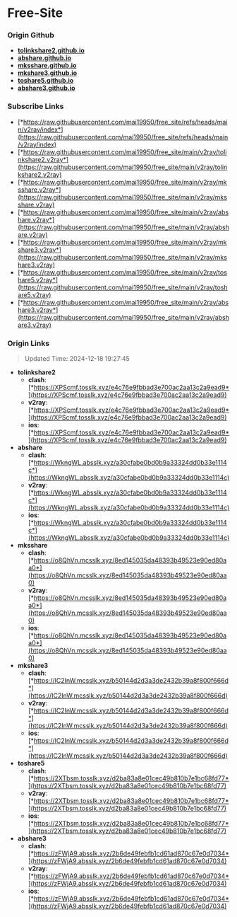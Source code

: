 # Free-Site

### Origin Github

- [**tolinkshare2.github.io**](https://github.com/tolinkshare2/tolinkshare2.github.io)
- [**abshare.github.io**](https://github.com/abshare/abshare.github.io)
- [**mksshare.github.io**](https://github.com/mksshare/mksshare.github.io)
- [**mkshare3.github.io**](https://github.com/mkshare3/mkshare3.github.io)
- [**toshare5.github.io**](https://github.com/toshare5/toshare5.github.io)
- [**abshare3.github.io**](https://github.com/abshare3/abshare3.github.io)

### Subscribe Links

- [*https://raw.githubusercontent.com/mai19950/free_site/refs/heads/main/v2ray/index*](https://raw.githubusercontent.com/mai19950/free_site/refs/heads/main/v2ray/index)
- [*https://raw.githubusercontent.com/mai19950/free_site/main/v2ray/tolinkshare2.v2ray*](https://raw.githubusercontent.com/mai19950/free_site/main/v2ray/tolinkshare2.v2ray)
- [*https://raw.githubusercontent.com/mai19950/free_site/main/v2ray/mksshare.v2ray*](https://raw.githubusercontent.com/mai19950/free_site/main/v2ray/mksshare.v2ray)
- [*https://raw.githubusercontent.com/mai19950/free_site/main/v2ray/abshare.v2ray*](https://raw.githubusercontent.com/mai19950/free_site/main/v2ray/abshare.v2ray)
- [*https://raw.githubusercontent.com/mai19950/free_site/main/v2ray/mkshare3.v2ray*](https://raw.githubusercontent.com/mai19950/free_site/main/v2ray/mkshare3.v2ray)
- [*https://raw.githubusercontent.com/mai19950/free_site/main/v2ray/toshare5.v2ray*](https://raw.githubusercontent.com/mai19950/free_site/main/v2ray/toshare5.v2ray)
- [*https://raw.githubusercontent.com/mai19950/free_site/main/v2ray/abshare3.v2ray*](https://raw.githubusercontent.com/mai19950/free_site/main/v2ray/abshare3.v2ray)

### Origin Links

> Updated Time: 2024-12-18 19:27:45

- **tolinkshare2**
  - **clash**: [*https://XPScmf.tosslk.xyz/e4c76e9fbbad3e700ac2aa13c2a9ead9*](https://XPScmf.tosslk.xyz/e4c76e9fbbad3e700ac2aa13c2a9ead9)
  - **v2ray**: [*https://XPScmf.tosslk.xyz/e4c76e9fbbad3e700ac2aa13c2a9ead9*](https://XPScmf.tosslk.xyz/e4c76e9fbbad3e700ac2aa13c2a9ead9)
  - **ios**: [*https://XPScmf.tosslk.xyz/e4c76e9fbbad3e700ac2aa13c2a9ead9*](https://XPScmf.tosslk.xyz/e4c76e9fbbad3e700ac2aa13c2a9ead9)
- **abshare**
  - **clash**: [*https://WkngWL.absslk.xyz/a30cfabe0bd0b9a33324dd0b33e1114c*](https://WkngWL.absslk.xyz/a30cfabe0bd0b9a33324dd0b33e1114c)
  - **v2ray**: [*https://WkngWL.absslk.xyz/a30cfabe0bd0b9a33324dd0b33e1114c*](https://WkngWL.absslk.xyz/a30cfabe0bd0b9a33324dd0b33e1114c)
  - **ios**: [*https://WkngWL.absslk.xyz/a30cfabe0bd0b9a33324dd0b33e1114c*](https://WkngWL.absslk.xyz/a30cfabe0bd0b9a33324dd0b33e1114c)
- **mksshare**
  - **clash**: [*https://o8QhVn.mcsslk.xyz/8ed145035da48393b49523e90ed80aa0*](https://o8QhVn.mcsslk.xyz/8ed145035da48393b49523e90ed80aa0)
  - **v2ray**: [*https://o8QhVn.mcsslk.xyz/8ed145035da48393b49523e90ed80aa0*](https://o8QhVn.mcsslk.xyz/8ed145035da48393b49523e90ed80aa0)
  - **ios**: [*https://o8QhVn.mcsslk.xyz/8ed145035da48393b49523e90ed80aa0*](https://o8QhVn.mcsslk.xyz/8ed145035da48393b49523e90ed80aa0)
- **mkshare3**
  - **clash**: [*https://IC2InW.mcsslk.xyz/b50144d2d3a3de2432b39a8f800f666d*](https://IC2InW.mcsslk.xyz/b50144d2d3a3de2432b39a8f800f666d)
  - **v2ray**: [*https://IC2InW.mcsslk.xyz/b50144d2d3a3de2432b39a8f800f666d*](https://IC2InW.mcsslk.xyz/b50144d2d3a3de2432b39a8f800f666d)
  - **ios**: [*https://IC2InW.mcsslk.xyz/b50144d2d3a3de2432b39a8f800f666d*](https://IC2InW.mcsslk.xyz/b50144d2d3a3de2432b39a8f800f666d)
- **toshare5**
  - **clash**: [*https://2XTbsm.tosslk.xyz/d2ba83a8e01cec49b810b7e1bc68fd77*](https://2XTbsm.tosslk.xyz/d2ba83a8e01cec49b810b7e1bc68fd77)
  - **v2ray**: [*https://2XTbsm.tosslk.xyz/d2ba83a8e01cec49b810b7e1bc68fd77*](https://2XTbsm.tosslk.xyz/d2ba83a8e01cec49b810b7e1bc68fd77)
  - **ios**: [*https://2XTbsm.tosslk.xyz/d2ba83a8e01cec49b810b7e1bc68fd77*](https://2XTbsm.tosslk.xyz/d2ba83a8e01cec49b810b7e1bc68fd77)
- **abshare3**
  - **clash**: [*https://zFWjA9.absslk.xyz/2b6de49febfb1cd61ad870c67e0d7034*](https://zFWjA9.absslk.xyz/2b6de49febfb1cd61ad870c67e0d7034)
  - **v2ray**: [*https://zFWjA9.absslk.xyz/2b6de49febfb1cd61ad870c67e0d7034*](https://zFWjA9.absslk.xyz/2b6de49febfb1cd61ad870c67e0d7034)
  - **ios**: [*https://zFWjA9.absslk.xyz/2b6de49febfb1cd61ad870c67e0d7034*](https://zFWjA9.absslk.xyz/2b6de49febfb1cd61ad870c67e0d7034)
